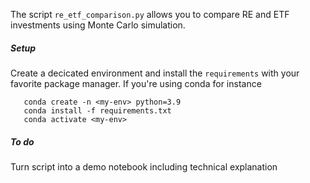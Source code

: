 The script `re_etf_comparison.py` allows you to compare RE and ETF investments using Monte Carlo simulation.

##### Setup

Create a decicated environment and install the `requirements` with your favorite package manager. If you're using conda for instance

```
   conda create -n <my-env> python=3.9
   conda install -f requirements.txt
   conda activate <my-env>
```

##### To do 

Turn script into a demo notebook including technical explanation


